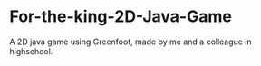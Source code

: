 # For-the-king-2D-Java-Game
A 2D java game using Greenfoot, made by me and a colleague in highschool. 
